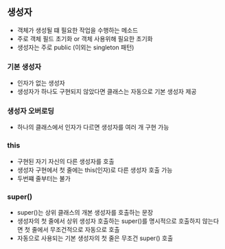 ## 생성자

- 객체가 생성될 떄 필요한 작업을 수행하는 메소드
- 주로 객체 필드 초기화 or 객체 사용위해 필요한 초기화
- 생성자는 주로 public (이외는 singleton 패턴)

### 기본 생성자
- 인자가 없는 생성자
- 생성자가 하나도 구현되지 않았다면 클래스는 자동으로 기본 생성자 제공

### 생성자 오버로딩
- 하나의 클래스에서 인자가 다르면 생성자를 여러 개 구현 가능

### this
- 구현된 자기 자신의 다른 생성자를 호출  
- 생성자 구현에서 첫 줄에는 this(인자)로 다른 생성자 호출 가능
- 두번쨰 줄부터는 불가

### super() 
- super()는 상위 클래스의 개본 생성자를 호출하는 문장
- 생성자의 첫 줄에서 상위 생성자 호출하는 super()를 명시적으로 호출하지 않는다면 첫 줄에서 무조건적으로 자동으로 호출
- 자동으로 사용되는 기본 생성자의 첫 줄은 무조건 super() 호출